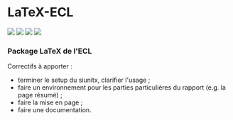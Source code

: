 # LaTeX-ECL
[![](https://img.shields.io/badge/donate-paypal-46AFE0.svg)](https://www.paypal.me/bastienlaville)
![](https://img.shields.io/github/license/XeBasTeX/LaTeX-ECL.svg)
![](https://img.shields.io/github/languages/code-size/badges/shields.svg)
[![](https://img.shields.io/github/package-json/v/XeBasTeX/LaTeX-ECL.svg)](https://img.shields.io/github/package-json/v/XeBasTeX/LaTeX-ECL.svg)

### Package LaTeX de l'ECL

Correctifs à apporter :
- terminer le setup du siunitx, clarifier l'usage ;
- faire un environnement pour les parties particulières du rapport (e.g. la page résumé) ;
- faire la mise en page ;
- faire une documentation.
